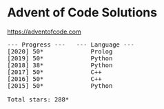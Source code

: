 # Advent of Code Solutions

https://adventofcode.com

<pre>
--- Progress ---   --- Language ---
[2020] 50*             Prolog
[2019] 50*             Python
[2018] 38*             Python
[2017] 50*             C++
[2016] 50*             C++
[2015] 50*             Python

Total stars: 288*
</pre>
